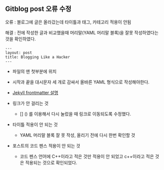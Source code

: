 ## Gitblog post 오류 수정

오류 : 블로그에 글은 올라갔는데 타이틀과 태그, 카테고리 적용이 안됨

해결 : 전에 작성한 글과 비교했을때  머리말(YAML 머리말 블록)을 잘못 작성하였다는 것을 확인하였다.

```
---
layout: post
title: Blogging Like a Hacker
---
```

- 파일의 맨 첫부분에 위치
- 시작과 끝을 대시문자 세 개로 감싸서 올바른 YAML 형식으로 작성해야한다.

- [Jekyll frontmatter 설명](https://jekyllrb-ko.github.io/docs/frontmatter/)

- 링크가 안 걸리는 것
  - [] () 를 이용해서 다시 눌렀을 때 링크로 이동되도록 수정했다.
- 타이틀 적용이 안 되는 것
  - YAML 머리말 블록 잘 못 작성, 올리기 전에 다시 한번 확인할 것
- 포스트의 코드 펜스 적용이 안 되는 것
  - 코드 펜스 언어에 C++이라고 적은 것만 적용이 안 되었고 c++이라고 적은 것은 적용되는 것으로 확인되었다.


